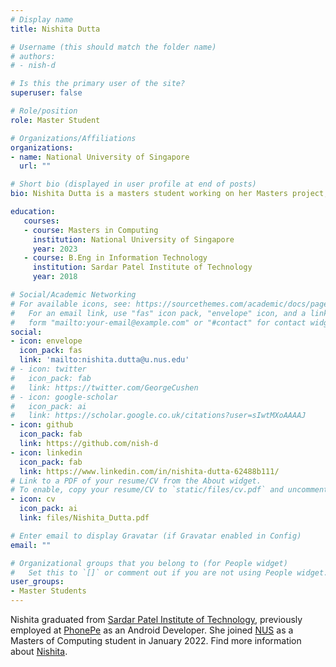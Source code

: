```yaml
---
# Display name
title: Nishita Dutta

# Username (this should match the folder name)
# authors:
# - nish-d

# Is this the primary user of the site?
superuser: false

# Role/position
role: Master Student

# Organizations/Affiliations
organizations:
- name: National University of Singapore
  url: ""

# Short bio (displayed in user profile at end of posts)
bio: Nishita Dutta is a masters student working on her Masters project, SQuaLity, Reusing test suites of databases.

education:
   courses:
   - course: Masters in Computing
     institution: National University of Singapore
     year: 2023
   - course: B.Eng in Information Technology
     institution: Sardar Patel Institute of Technology
     year: 2018

# Social/Academic Networking
# For available icons, see: https://sourcethemes.com/academic/docs/page-builder/#icons
#   For an email link, use "fas" icon pack, "envelope" icon, and a link in the
#   form "mailto:your-email@example.com" or "#contact" for contact widget.
social:
- icon: envelope
  icon_pack: fas
  link: 'mailto:nishita.dutta@u.nus.edu'
# - icon: twitter
#   icon_pack: fab
#   link: https://twitter.com/GeorgeCushen
# - icon: google-scholar
#   icon_pack: ai
#   link: https://scholar.google.co.uk/citations?user=sIwtMXoAAAAJ
- icon: github
  icon_pack: fab
  link: https://github.com/nish-d
- icon: linkedin
  icon_pack: fab
  link: https://www.linkedin.com/in/nishita-dutta-62488b111/
# Link to a PDF of your resume/CV from the About widget.
# To enable, copy your resume/CV to `static/files/cv.pdf` and uncomment the lines below.
- icon: cv
  icon_pack: ai
  link: files/Nishita_Dutta.pdf

# Enter email to display Gravatar (if Gravatar enabled in Config)
email: ""

# Organizational groups that you belong to (for People widget)
#   Set this to `[]` or comment out if you are not using People widget.
user_groups:
- Master Students
---
```


Nishita graduated from [Sardar Patel Institute of Technology](https://www.spit.ac.in/), previously employed at [PhonePe](https://www.phonepe.com/) as an Android Developer. She joined [NUS](https://nus.edu.sg/) as a Masters of Computing student in January 2022.
Find more information about [Nishita](https://nish-d.github.io/).

